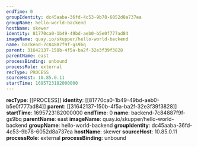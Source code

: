 ```yaml
---
endTime: 0
groupIdentity: dc45aaba-36fd-4c53-9b78-6052d8a737ea
groupName: hello-world-backend
hostName: skewer
identity: 81770ca0-1b49-49bd-aeb0-b5e0f777ad84
imageName: quay.io/skupper/hello-world-backend
name: backend-7c84887f9f-gs9bq
parent: 31642137-150b-4f5a-ba2f-32e3f39f3828
parentName: east
processBinding: unbound
processRole: external
recType: PROCESS
sourceHost: 10.85.0.11
startTime: 1695723182000000
---
```

**recType**: [[PROCESS]]
**identity**: [[81770ca0-1b49-49bd-aeb0-b5e0f777ad84]]
**parent**: [[31642137-150b-4f5a-ba2f-32e3f39f3828]]
**startTime**: 1695723182000000
**endTime**: 0
**name**: backend-7c84887f9f-gs9bq
**parentName**: east
**imageName**: quay.io/skupper/hello-world-backend
**groupName**: hello-world-backend
**groupIdentity**: dc45aaba-36fd-4c53-9b78-6052d8a737ea
**hostName**: skewer
**sourceHost**: 10.85.0.11
**processRole**: external
**processBinding**: unbound